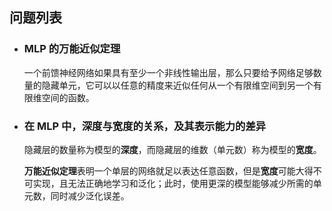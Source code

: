 ## 问题列表

- ### MLP 的万能近似定理

    一个前馈神经网络如果具有至少一个非线性输出层，那么只要给予网络足够数量的隐藏单元，它可以以任意的精度来近似任何从一个有限维空间到另一个有限维空间的函数。

- ### 在 MLP 中，深度与宽度的关系，及其表示能力的差异
    
    隐藏层的数量称为模型的**深度**，而隐藏层的维数（单元数）称为模型的**宽度**。
    
    **万能近似定理**表明一个单层的网络就足以表达任意函数，但是**宽度**可能大得不可实现，且无法正确地学习和泛化；此时，使用更深的模型能够减少所需的单元数，同时减少泛化误差。

